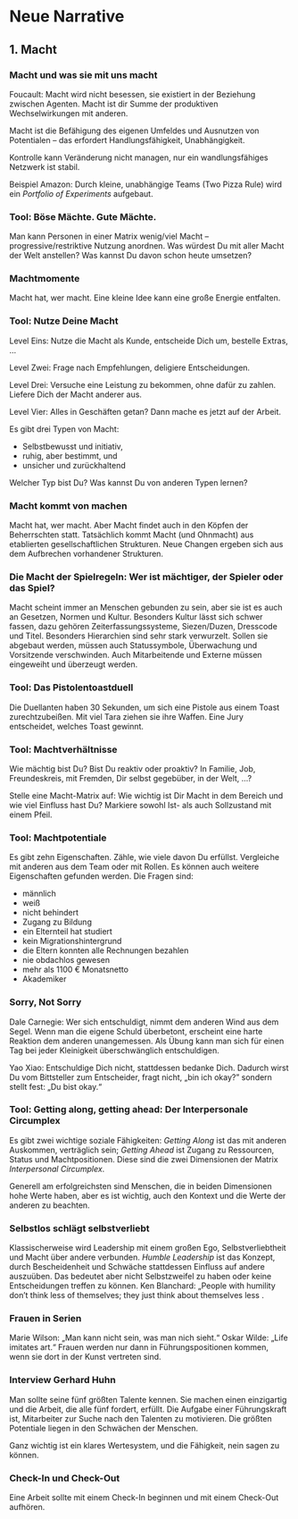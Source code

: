 # Neue Narrative

## 1. Macht

### Macht und was sie mit uns macht

Foucault: Macht wird nicht besessen, sie existiert in der Beziehung zwischen Agenten. Macht ist dir Summe der produktiven Wechselwirkungen mit anderen.

Macht ist die Befähigung des eigenen Umfeldes und Ausnutzen von Potentialen – das erfordert Handlungsfähigkeit, Unabhängigkeit.

Kontrolle kann Veränderung nicht managen, nur ein wandlungsfähiges Netzwerk ist stabil.

Beispiel Amazon: Durch kleine, unabhängige Teams (Two Pizza Rule) wird ein *Portfolio of Experiments* aufgebaut.

### Tool: Böse Mächte. Gute Mächte.

Man kann Personen in einer Matrix wenig/viel Macht – progressive/restriktive Nutzung anordnen. Was würdest Du mit aller Macht der Welt anstellen? Was kannst Du davon schon heute umsetzen?

### Machtmomente

Macht hat, wer macht. Eine kleine Idee kann eine große Energie entfalten.

### Tool: Nutze Deine Macht

Level Eins: Nutze die Macht als Kunde, entscheide Dich um, bestelle Extras, …

Level Zwei: Frage nach Empfehlungen, deligiere Entscheidungen.

Level Drei: Versuche eine Leistung zu bekommen, ohne dafür zu zahlen. Liefere Dich der Macht anderer aus.

Level Vier: Alles in Geschäften getan? Dann mache es jetzt auf der Arbeit.

Es gibt drei Typen von Macht:
- Selbstbewusst und initiativ,
- ruhig, aber bestimmt, und
- unsicher und zurückhaltend

Welcher Typ bist Du? Was kannst Du von anderen Typen lernen?

### Macht kommt von machen

Macht hat, wer macht. Aber Macht findet auch in den Köpfen der Beherrschten statt. Tatsächlich kommt Macht (und Ohnmacht) aus etablierten gesellschaftlichen Strukturen. Neue Changen ergeben sich aus dem Aufbrechen vorhandener Strukturen.

### Die Macht der Spielregeln: Wer ist mächtiger, der Spieler oder das Spiel?

Macht scheint immer an Menschen gebunden zu sein, aber sie ist es auch an Gesetzen, Normen und Kultur. Besonders Kultur lässt sich schwer fassen, dazu gehören Zeiterfassungssysteme, Siezen/Duzen, Dresscode und Titel. Besonders Hierarchien sind sehr stark verwurzelt. Sollen sie abgebaut werden, müssen auch Statussymbole, Überwachung und Vorsitzende verschwinden. Auch Mitarbeitende und Externe müssen eingeweiht und überzeugt werden.

### Tool: Das Pistolentoastduell

Die Duellanten haben 30 Sekunden, um sich eine Pistole aus einem Toast zurechtzubeißen. Mit viel Tara ziehen sie ihre Waffen. Eine Jury entscheidet, welches Toast gewinnt.

### Tool: Machtverhältnisse

Wie mächtig bist Du? Bist Du reaktiv oder proaktiv? In Familie, Job, Freundeskreis, mit Fremden, Dir selbst gegebüber, in der Welt, …?

Stelle eine Macht-Matrix auf: Wie wichtig ist Dir Macht in dem Bereich und wie viel Einfluss hast Du? Markiere sowohl Ist- als auch Sollzustand mit einem Pfeil.

### Tool: Machtpotentiale

Es gibt zehn Eigenschaften. Zähle, wie viele davon Du erfüllst. Vergleiche mit anderen aus dem Team oder mit Rollen. Es können auch weitere Eigenschaften gefunden werden. Die Fragen sind:

- männlich
- weiß
- nicht behindert
- Zugang zu Bildung
- ein Elternteil hat studiert
- kein Migrationshintergrund
- die Eltern konnten alle Rechnungen bezahlen
- nie obdachlos gewesen
- mehr als 1100 € Monatsnetto
- Akademiker

### Sorry, Not Sorry

Dale Carnegie: Wer sich entschuldigt, nimmt dem anderen Wind aus dem Segel. Wenn man die eigene Schuld überbetont, erscheint eine harte Reaktion dem anderen unangemessen. Als Übung kann man sich für einen Tag bei jeder Kleinigkeit überschwänglich entschuldigen.

Yao Xiao: Entschuldige Dich nicht, stattdessen bedanke Dich. Dadurch wirst Du vom Bittsteller zum Entscheider, fragt nicht, „bin ich okay?” sondern stellt fest: „Du bist okay.“

### Tool: Getting along, getting ahead: Der Interpersonale Circumplex

Es gibt zwei wichtige soziale Fähigkeiten: *Getting Along* ist das mit anderen Auskommen, verträglich sein; *Getting Ahead* ist Zugang zu Ressourcen, Status und Machtpositionen. Diese sind die zwei Dimensionen der Matrix *Interpersonal Circumplex*.

Generell am erfolgreichsten sind Menschen, die in beiden Dimensionen hohe Werte haben, aber es ist wichtig, auch den Kontext und die Werte der anderen zu beachten.

### Selbstlos schlägt selbstverliebt

Klassischerweise wird Leadership mit einem großen Ego, Selbstverliebtheit und Macht über andere verbunden. *Humble Leadership* ist das Konzept, durch Bescheidenheit und Schwäche stattdessen Einfluss auf andere auszuüben. Das bedeutet aber nicht Selbstzweifel zu haben oder keine Entscheidungen treffen zu können. Ken Blanchard: „People with humility don’t think less of themselves; they just think about themselves less .

### Frauen in Serien

Marie Wilson: „Man kann nicht sein, was man nich sieht.“ Oskar Wilde: „Life imitates art.“ Frauen werden nur dann in Führungspositionen kommen, wenn sie dort in der Kunst vertreten sind.

### Interview Gerhard Huhn

Man sollte seine fünf größten Talente kennen. Sie machen einen einzigartig und die Arbeit, die alle fünf fordert, erfüllt. Die Aufgabe einer Führungskraft ist, Mitarbeiter zur Suche nach den Talenten zu motivieren. Die größten Potentiale liegen in den Schwächen der Menschen.

Ganz wichtig ist ein klares Wertesystem, und die Fähigkeit, nein sagen zu können.

### Check-In und Check-Out

Eine Arbeit sollte mit einem Check-In beginnen und mit einem Check-Out aufhören.